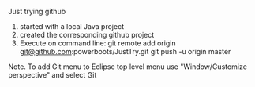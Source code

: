 Just trying github
1) started with a local Java project
2) created the corresponding github project
3) Execute on command line:
    git remote add origin git@github.com:powerboots/JustTry.git 
    git push -u origin master
    
Note. To add Git menu to Eclipse top level menu use "Window/Customize perspective" and select Git